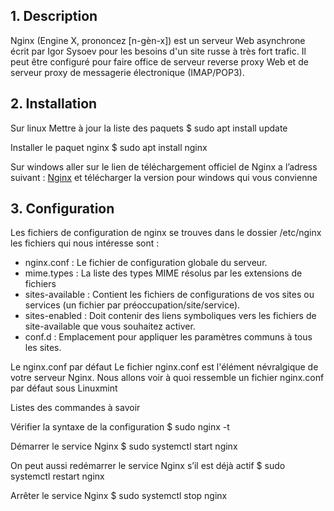 ## 1. Description
Nginx (Engine X, prononcez [n-gèn-x]) est un serveur Web asynchrone écrit par Igor Sysoev pour les
besoins d'un site russe à très fort trafic. Il peut être configuré pour faire office de serveur reverse proxy
Web et de serveur proxy de messagerie électronique (IMAP/POP3).

## 2. Installation
Sur linux
Mettre à jour la liste des paquets
$ sudo apt install update

Installer le paquet nginx
$ sudo apt install nginx

Sur windows
aller sur le lien de téléchargement officiel de
Nginx a l’adress suivant :
[Nginx](https://www.nginx.org/en/download.html/)
et télécharger la version pour windows qui
vous convienne

## 3. Configuration
Les fichiers de configuration de nginx se trouves dans le dossier /etc/nginx
les fichiers qui nous intéresse sont :
- nginx.conf : Le fichier de configuration globale du serveur.
- mime.types : La liste des types MIME résolus par les extensions de fichiers
- sites-available : Contient les fichiers de configurations de vos sites ou services (un fichier par
préoccupation/site/service).
- sites-enabled : Doit contenir des liens symboliques vers les fichiers de site-available que vous
souhaitez activer.
- conf.d : Emplacement pour appliquer les paramètres communs à tous les sites.

Le nginx.conf par défaut
Le fichier nginx.conf est l'élément névralgique de votre serveur Nginx. Nous allons voir à quoi
ressemble un fichier nginx.conf par défaut sous Linuxmint

Listes des commandes à savoir

Vérifier la syntaxe de la configuration
$ sudo nginx -t

Démarrer le service Nginx
$ sudo systemctl start nginx

On peut aussi redémarrer le service Nginx s’il est déjà actif
$ sudo systemctl restart nginx

Arrêter le service Nginx
$ sudo systemctl stop nginx